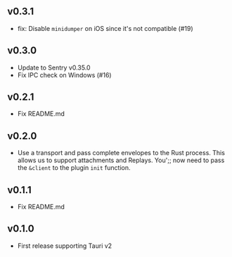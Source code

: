 ## v0.3.1

- fix: Disable `minidumper` on iOS since it's not compatible (#19)

## v0.3.0

- Update to Sentry v0.35.0
- Fix IPC check on Windows (#16)

## v0.2.1

- Fix README.md

## v0.2.0

- Use a transport and pass complete envelopes to the Rust process. This allows
  us to support attachments and Replays. You';; now need to pass the `&client`
  to the plugin `init` function.

## v0.1.1

- Fix README.md

## v0.1.0

- First release supporting Tauri v2
